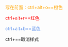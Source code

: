 <font color='orange'>写在前面：ctrl+alt+o==橙色</font>

<font color='red'>ctrl+alt+r==红色</font>

<font color='cornflowerblue'>ctrl+alt+b==蓝色</font>

ctrl+\==取消样式